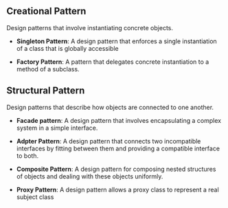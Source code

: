 ## Creational Pattern
Design patterns that involve instantiating concrete objects.

- **Singleton Pattern**: A design pattern that enforces a single instantiation of a  class that is globally accessible

- **Factory Pattern**: A pattern that delegates concrete instantiation to a method of a subclass.

## Structural Pattern
Design patterns that describe how objects are connected to one another.

- **Facade pattern**: A design pattern that involves encapsulating a complex system in a simple interface.

- **Adpter Pattern**: A design pattern that connects two incompatible interfaces by fitting between them and providing a compatible interface to both.

- **Composite Pattern**: A design pattern for composing nested structures of objects and dealing with these objects uniformly.

- **Proxy Pattern**: A design pattern allows a proxy class to represent a real subject class
